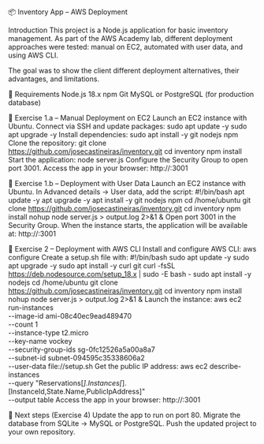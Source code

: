 📦 Inventory App – AWS Deployment

Introduction
This project is a Node.js application for basic inventory management.
As part of the AWS Academy lab, different deployment approaches were tested: manual on EC2, automated with user data, and using AWS CLI.

The goal was to show the client different deployment alternatives, their advantages, and limitations.

🚀 Requirements
Node.js 18.x
npm
Git
MySQL or PostgreSQL (for production database)

📖 Exercise 1.a – Manual Deployment on EC2
Launch an EC2 instance with Ubuntu.
Connect via SSH and update packages:
  sudo apt update -y
  sudo apt upgrade -y
Install dependencies:
  sudo apt install -y git nodejs npm
Clone the repository:
  git clone https://github.com/josecastineiras/inventory.git
  cd inventory
  npm install
Start the application:
  node server.js
Configure the Security Group to open port 3001.
Access the app in your browser:
  http://<Public-IP>:3001

📖 Exercise 1.b – Deployment with User Data
Launch an EC2 instance with Ubuntu.
In Advanced details → User data, add the script:
  #!/bin/bash
  apt update -y
  apt upgrade -y
  apt install -y git nodejs npm
  cd /home/ubuntu
  git clone https://github.com/josecastineiras/inventory.git
  cd inventory
  npm install
  nohup node server.js > output.log 2>&1 &
Open port 3001 in the Security Group.
When the instance starts, the application will be available at:
  http://<Public-IP>:3001

📖 Exercise 2 – Deployment with AWS CLI
Install and configure AWS CLI:
  aws configure
Create a setup.sh file with:
  #!/bin/bash
  sudo apt update -y
  sudo apt upgrade -y
  sudo apt install -y curl git
  curl -fsSL https://deb.nodesource.com/setup_18.x | sudo -E bash -
  sudo apt install -y nodejs
  cd /home/ubuntu
  git clone https://github.com/josecastineiras/inventory.git
  cd inventory
  npm install
  nohup node server.js > output.log 2>&1 &
Launch the instance:
  aws ec2 run-instances \
  --image-id ami-08c40ec9ead489470 \
  --count 1 \
  --instance-type t2.micro \
  --key-name vockey \
  --security-group-ids sg-0fc12526a5a00a8a7 \
  --subnet-id subnet-094595c35338606a2 \
  --user-data file://setup.sh
Get the public IP address:
  aws ec2 describe-instances \
  --query "Reservations[*].Instances[*].[InstanceId,State.Name,PublicIpAddress]" \
  --output table
Access the app in your browser:
  http://<Public-IP>:3001

📌 Next steps (Exercise 4)
Update the app to run on port 80.
Migrate the database from SQLite → MySQL or PostgreSQL.
Push the updated project to your own repository.

